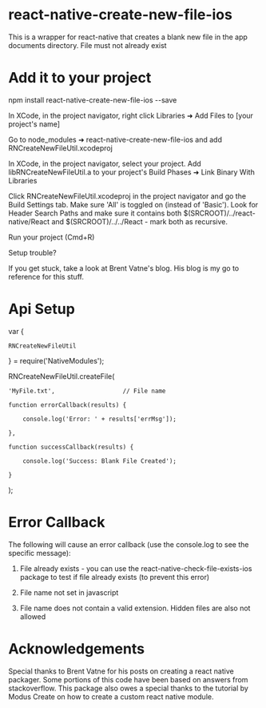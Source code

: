 # react-native-create-new-file-ios

This is a wrapper for react-native that creates a blank new file in the app documents directory. File must not already exist

# Add it to your project

npm install react-native-create-new-file-ios --save

In XCode, in the project navigator, right click Libraries ➜ Add Files to [your project's name]

Go to node_modules ➜ react-native-create-new-file-ios and add RNCreateNewFileUtil.xcodeproj

In XCode, in the project navigator, select your project. Add libRNCreateNewFileUtil.a to your project's Build Phases ➜ Link Binary With Libraries

Click RNCreateNewFileUtil.xcodeproj in the project navigator and go the Build Settings tab. Make sure 'All' is toggled on (instead of 'Basic'). Look for Header Search Paths and make sure it contains both $(SRCROOT)/../react-native/React and $(SRCROOT)/../../React - mark both as recursive.

Run your project (Cmd+R)

Setup trouble?

If you get stuck, take a look at Brent Vatne's blog. His blog is my go to reference for this stuff.

# Api Setup

var {

    RNCreateNewFileUtil

} = require('NativeModules');

RNCreateNewFileUtil.createFile(

    'MyFile.txt',                   // File name

    function errorCallback(results) {

        console.log('Error: ' + results['errMsg']);

    },

    function successCallback(results) {

        console.log('Success: Blank File Created');

    }
);

# Error Callback

The following will cause an error callback (use the console.log to see the specific message):

1) File already exists - you can use the react-native-check-file-exists-ios package to test if file already exists (to prevent this error)

2) File name not set in javascript

3) File name does not contain a valid extension. Hidden files are also not allowed

# Acknowledgements

Special thanks to Brent Vatne for his posts on creating a react native packager. Some portions of this code have been based on answers from stackoverflow. This package also owes a special thanks to the tutorial by Modus Create on how to create a custom react native module.
